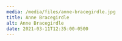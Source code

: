 ```yaml
---
media: /media/files/anne-bracegirdle.jpg
title: Anne Bracegirdle
alt: Anne Bracegirdle
date: 2021-03-11T12:35:00-0500
---
```

